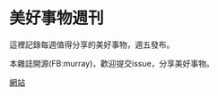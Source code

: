 # 美好事物週刊

這裡記錄每週值得分享的美好事物，週五發布。

本雜誌開源(FB:murray)，歡迎提交issue，分享美好事物。

[網站](http://www.murrayliu.com)
